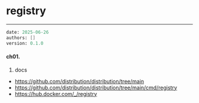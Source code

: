 # registry
---
```meta
date: 2025-06-26
authors: []
version: 0.1.0
```


#### ch01. 
1. docs
- https://github.com/distribution/distribution/tree/main
- https://github.com/distribution/distribution/tree/main/cmd/registry
- https://hub.docker.com/_/registry
